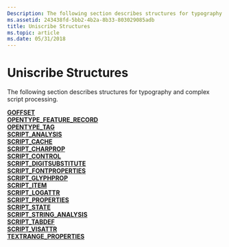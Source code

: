 ```yaml
---
Description: The following section describes structures for typography and complex script processing.
ms.assetid: 243438fd-5bb2-4b2a-8b33-803029085adb
title: Uniscribe Structures
ms.topic: article
ms.date: 05/31/2018
---
```


# Uniscribe Structures

The following section describes structures for typography and complex script processing.

<dl>

[**GOFFSET**](/windows/win32/api/usp10/ns-usp10-goffset)  
[**OPENTYPE\_FEATURE\_RECORD**](/windows/desktop/api/Usp10/ns-usp10-opentype_feature_record)  
[**OPENTYPE\_TAG**](opentype-tag.md)  
[**SCRIPT\_ANALYSIS**](/windows/win32/api/usp10/ns-usp10-script_analysis)  
[**SCRIPT\_CACHE**](script-cache.md)  
[**SCRIPT\_CHARPROP**](/windows/desktop/api/Usp10/ns-usp10-script_charprop)  
[**SCRIPT\_CONTROL**](/windows/win32/api/usp10/ns-usp10-script_control)  
[**SCRIPT\_DIGITSUBSTITUTE**](/windows/win32/api/usp10/ns-usp10-script_digitsubstitute)  
[**SCRIPT\_FONTPROPERTIES**](/windows/desktop/api/Usp10/ns-usp10-script_fontproperties)  
[**SCRIPT\_GLYPHPROP**](/windows/desktop/api/Usp10/ns-usp10-script_glyphprop)  
[**SCRIPT\_ITEM**](/windows/win32/api/usp10/ns-usp10-script_item)  
[**SCRIPT\_LOGATTR**](/windows/win32/api/usp10/ns-usp10-script_logattr)  
[**SCRIPT\_PROPERTIES**](/windows/desktop/api/Usp10/ns-usp10-script_properties)  
[**SCRIPT\_STATE**](/windows/win32/api/usp10/ns-usp10-script_state)  
[**SCRIPT\_STRING\_ANALYSIS**](script-string-analysis.md)  
[**SCRIPT\_TABDEF**](/windows/win32/api/usp10/ns-usp10-script_tabdef)  
[**SCRIPT\_VISATTR**](/windows/win32/api/usp10/ns-usp10-script_visattr)  
[**TEXTRANGE\_PROPERTIES**](/windows/desktop/api/Usp10/ns-usp10-textrange_properties)  
</dl>

 

 



